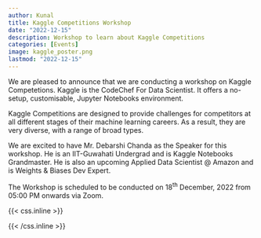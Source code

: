```yaml
---
author: Kunal
title: Kaggle Competitions Workshop
date: "2022-12-15"
description: Workshop to learn about Kaggle Competitions 
categories: [Events]
image: kaggle_poster.png
lastmod: "2022-12-15"
---
```



We are pleased to announce that we are conducting a workshop on Kaggle Competetions. Kaggle is the CodeChef For Data Scientist. It offers a no-setup, customisable, Jupyter Notebooks environment. 

Kaggle Competitions are designed to provide challenges for competitors at all different stages of their machine learning careers. As a result, they are very diverse, with a range of broad types.

We are excited to have Mr. Debarshi Chanda as the Speaker for this workshop. He is an IIT-Guwahati Undergrad and is Kaggle Notebooks Grandmaster. He is also an upcoming Applied Data Scientist @ Amazon and is Weights & Biases Dev Expert.

The Workshop is scheduled to be conducted on 18<sup>th</sup> December, 2022 from 05:00 PM onwards via Zoom. 


{{< css.inline >}}
<style>
.emojify {
	font-family: Apple Color Emoji, Segoe UI Emoji, NotoColorEmoji, Segoe UI Symbol, Android Emoji, EmojiSymbols;
	font-size: 2rem;
	vertical-align: middle;
}
@media screen and (max-width:650px) {
  .nowrap {
    display: block;
    margin: 25px 0;
  }
}
</style>
{{< /css.inline >}}
